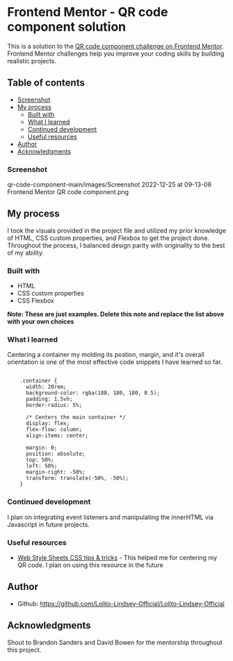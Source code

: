 # Frontend Mentor - QR code component solution

This is a solution to the [QR code component challenge on Frontend Mentor](https://www.frontendmentor.io/challenges/qr-code-component-iux_sIO_H). Frontend Mentor challenges help you improve your coding skills by building realistic projects. 

## Table of contents

- [Screenshot](#screenshot)
- [My process](#my-process)
  - [Built with](#built-with)
  - [What I learned](#what-i-learned)
  - [Continued development](#continued-development)
  - [Useful resources](#useful-resources)
- [Author](#author)
- [Acknowledgments](#acknowledgments)

### Screenshot

qr-code-component-main/images/Screenshot 2022-12-25 at 09-13-06 Frontend Mentor QR code component.png

## My process

I took the visuals provided in the project file and utilized my prior knowledge of HTML, CSS custom properties, and Flexbox to get the project done. Throughout the process, I balanced design parity with originality to the best of my ability.

### Built with

- HTML
- CSS custom properties
- CSS Flexbox

**Note: These are just examples. Delete this note and replace the list above with your own choices**

### What I learned

Centering a container my molding its postion, margin, and it's overall orientation 
is one of the most effective code snippets I have learned so far.

``` 

    .container {
      width: 20rem;
      background-color: rgba(180, 180, 180, 0.5);
      padding: 1.5vh;
      border-radius: 5%;

      /* Centers the main container */
      display: flex;
      flex-flow: column;
      align-items: center;

      margin: 0;
      position: absolute;
      top: 50%;
      left: 50%;
      margin-right: -50%;
      transform: translate(-50%, -50%);
    }

```
### Continued development

I plan on integrating event listeners and manipulating the innerHTML via Javascript in future projects.

### Useful resources

- [Web Style Sheets
CSS tips & tricks](https://www.w3.org/Style/Examples/007/center.en.html) - This helped me for centering my QR code. I plan on using this resource in the future

## Author

- Github: https://github.com/Lolito-Lindsey-Official/Lolito-Lindsey-Official

## Acknowledgments

Shout to Brandon Sanders and David Bowen for the mentorship throughout this project.
